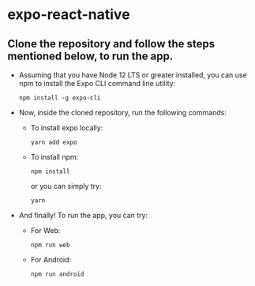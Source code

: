 # expo-react-native
## Clone the repository and follow the steps mentioned below, to run the app.

<ul>
<li><p>Assuming that you have Node 12 LTS or greater installed, you can use npm to install the Expo CLI command line utility:</p></li>

```
npm install -g expo-cli
```

<li><p>Now, inside the cloned repository, run the following commands:</p></li>
<ul>
<li><p>To install expo locally:</p></li>

```
yarn add expo
```

<li><p>To install npm:</p></li>

```
npm install
```

<p>or you can simply try:</p>

```
yarn
```

</ul>

<li><p>And finally! To run the app, you can try:</p></li>
<ul>
<li><p>For Web:</p></li>

```
npm run web
```

<li><p>For Android:</p></li>

```
npm run android
```
